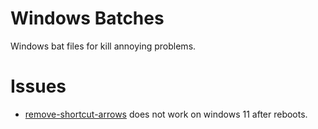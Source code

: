 # Windows Batches
Windows bat files for kill annoying problems.

# Issues
* [remove-shortcut-arrows](shortcut-arrow-hacks/remove-shortcut-arrows.reg) does not work on windows 11 after reboots.
